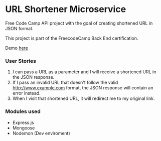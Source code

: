 # URL Shortener Microservice

Free Code Camp API project with the goal of creating shortened URL in JSON format.

This project is part of the FreecodeCamp Back End certification.

Demo [here](#)

### User Stories

1.  I can pass a URL as a parameter and I will receive a shortened URL in the JSON response.
2. If I pass an invalid URL that doesn't follow the valid http://www.example.com format, the JSON response will contain an error instead.
3. When I visit that shortened URL, it will redirect me to my original link.

### Modules used

- Express.js
- Mongoose
- Nodemon (Dev enviroment)

